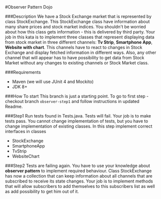 #Observer Pattern Dojo

###Description
We have a Stock Exchange market that is represented by class StockExchange.
This StockExchange class have information about many share prices and stock market indices.
You shouldn't be worried about how this class gets information - this is delivered by third party. 
Your job in this kata is to implement three classes that represent displaying data from stock market 
in three different channels: **Tv Strip**, **Smartphone App**, **Website with chart**. This channels
have to react to changes in Stock Exchange and display fetched information in different ways. Also,
any other channel that will appear has to have possibility to get data from Stock Market without any 
changes to existing channels or Stock Market class.   
 

###Requirements
 * Maven (we will use JUnit 4 and Mockito)
 * JDK 8+ 


###How To start
This branch is just a starting point. To go to first step - checkout branch `observer-step1` and 
follow instructions in updated Readme.


###Step1
Run tests found in Tests.java. Tests will fail. 
Your job is to make tests pass. You cannot change implementation of tests, but you have to change
implementation of existing classes. In this step implement correct interfaces in classes
* StockExchange
* SmartphoneApp
* TvStrip
* WebsiteChart

###Step2
Tests are failing again. You have to use your knowledge about **observer pattern**
to implement required behaviour. Class StockExchange has now a collection that can keep information about all 
channels that are subscribed to receive its state changes. Your job is to implement methods that will 
allow subscribers to add themselves to this subscribers list as well as add possibility to get him out of it.

